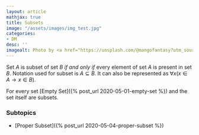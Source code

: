 ```yaml
---
layout: article
mathjax: true
title: Subsets
image: "/assets/images/img_test.jpg"
categories:
- DM
desc: '' 
imagealt: Photo by <a href="https://unsplash.com/@mangofantasy?utm_source=unsplash&utm_medium=referral&utm_content=creditCopyText">Tim Johnson</a> on <a href="https://unsplash.com/s/photos/logic?utm_source=unsplash&utm_medium=referral&utm_content=creditCopyText">Unsplash</a>
---
```


Set $A$ is subset of set $B$ *if and only if* every element of set $A$ is present in set $B$.
Notation used for subset is $A \subseteq B$.
It can also be represented as $\forall x(x \in A \to x \in B)$.

For every set [Empty Set]({% post_url 2020-05-01-empty-set %}) and the set itself are subsets.

### Subtopics
- [Proper Subset]({% post_url 2020-05-04-proper-subset %})